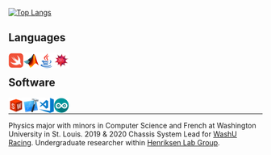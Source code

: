 [![Top
Langs](https://github-readme-stats-jmahlers.vercel.app/api/top-langs/?username=jmahlers&layout=compact&langs_count=8&cache_seconds=150&hide=Limbo)](https://github.com/anuraghazra/github-readme-stats)

## Languages

<a href="https://github.com/jmahlers/TelemetryApp">
    <img align="left" alt="Swift" width="30"
        src="swift.png" />
</a>
<a href="https://github.com/jmahlers/TS-Optimization-Suite-2019">
<img align="left" alt="MatLAB" width="30"
    src="matlab.png" />
</a>
 <img align="left" alt="Java" width="30" src="java.png" />
<a href="https://www.wolfram.com/mathematica/">
    <img align="left" alt="Mathematica" width="30"
    src="mathematica.png" />
</a>

&nbsp;

## Software

<a href="https://sae.wustl.edu/">
<img align="left" alt="Solidworks" width="30" src="solidworks.png" />
</a>
<a href="https://github.com/jmahlers/TelemetryApp">
<img align="left" alt="Xcode" width="30" src="xcode.png" />
</a>
<img align="left" alt="Visual Studio Code" width="30" src="visual-studio-code.png" />
<img align="left" alt="Arduino" width="30" src="arduino.png" />


&nbsp;

---
Physics major with minors in Computer Science and French at Washington University in St. Louis. 2019 & 2020 Chassis System Lead for <a href="https://sae.wustl.edu/"> WashU Racing</a>. Undergraduate researcher within <a href="https://web.physics.wustl.edu/henriksen/">Henriksen Lab Group</a>.
